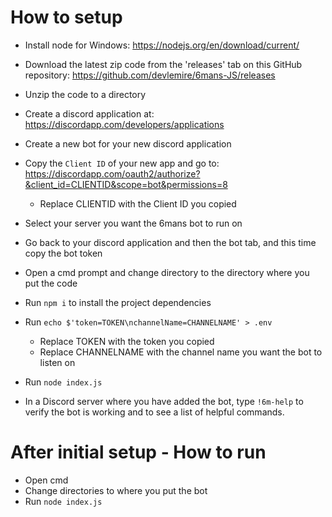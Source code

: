 # How to setup

- Install node for Windows: https://nodejs.org/en/download/current/
- Download the latest zip code from the 'releases' tab on this GitHub repository: https://github.com/devlemire/6mans-JS/releases
- Unzip the code to a directory
- Create a discord application at: https://discordapp.com/developers/applications
- Create a new bot for your new discord application
- Copy the `Client ID` of your new app and go to: https://discordapp.com/oauth2/authorize?&client_id=CLIENTID&scope=bot&permissions=8

  - Replace CLIENTID with the Client ID you copied

- Select your server you want the 6mans bot to run on
- Go back to your discord application and then the bot tab, and this time copy the bot token
- Open a cmd prompt and change directory to the directory where you put the code
- Run `npm i` to install the project dependencies
- Run `echo $'token=TOKEN\nchannelName=CHANNELNAME' > .env`
  - Replace TOKEN with the token you copied
  - Replace CHANNELNAME with the channel name you want the bot to listen on
- Run `node index.js`
- In a Discord server where you have added the bot, type `!6m-help` to verify the bot is working and to see a list of helpful commands.

# After initial setup - How to run

- Open cmd
- Change directories to where you put the bot
- Run `node index.js`
